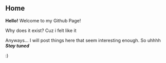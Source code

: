 ## Home

**Hello!** Welcome to my Github Page!

Why does it exist? Cuz i felt like it

Anyways... I will post things here that seem interesting enough. So uhhhh **_Stay tuned_**

:)
